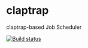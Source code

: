 # claptrap
claptrap-based Job Scheduler

[![Build status](https://travis-ci.org/ninehills/claptrap.svg?branch=master)](https://secure.travis-ci.org/ninehills/claptrap)
